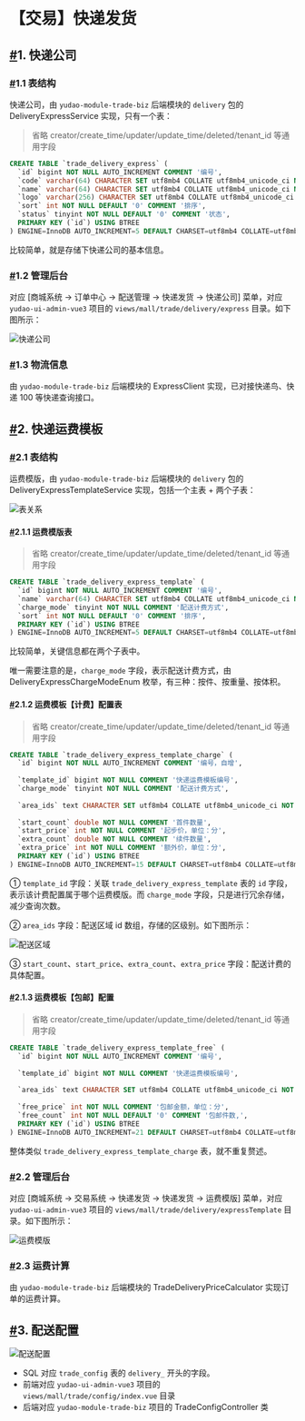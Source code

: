 # 【交易】快递发货

## [#](https://doc.iocoder.cn/mall/trade-delivery-express/#_1-快递公司)1. 快递公司

### [#](https://doc.iocoder.cn/mall/trade-delivery-express/#_1-1-表结构)1.1 表结构

快递公司，由 `yudao-module-trade-biz` 后端模块的 `delivery` 包的 DeliveryExpressService 实现，只有一个表：

> 省略 creator/create_time/updater/update_time/deleted/tenant_id 等通用字段

```sql
CREATE TABLE `trade_delivery_express` (
  `id` bigint NOT NULL AUTO_INCREMENT COMMENT '编号',
  `code` varchar(64) CHARACTER SET utf8mb4 COLLATE utf8mb4_unicode_ci NOT NULL COMMENT '快递公司编码',
  `name` varchar(64) CHARACTER SET utf8mb4 COLLATE utf8mb4_unicode_ci NOT NULL COMMENT '快递公司名称',
  `logo` varchar(256) CHARACTER SET utf8mb4 COLLATE utf8mb4_unicode_ci DEFAULT NULL COMMENT '快递公司 logo',
  `sort` int NOT NULL DEFAULT '0' COMMENT '排序',
  `status` tinyint NOT NULL DEFAULT '0' COMMENT '状态',
  PRIMARY KEY (`id`) USING BTREE
) ENGINE=InnoDB AUTO_INCREMENT=5 DEFAULT CHARSET=utf8mb4 COLLATE=utf8mb4_unicode_ci COMMENT='快递公司';
```

比较简单，就是存储下快递公司的基本信息。

### [#](https://doc.iocoder.cn/mall/trade-delivery-express/#_1-2-管理后台)1.2 管理后台

对应 [商城系统 -> 订单中心 -> 配送管理 -> 快递发货 -> 快递公司] 菜单，对应 `yudao-ui-admin-vue3` 项目的 `views/mall/trade/delivery/express` 目录。如下图所示：

![快递公司](https://doc.iocoder.cn/img/%E5%95%86%E5%9F%8E%E6%89%8B%E5%86%8C/%E5%BF%AB%E9%80%92%E5%8F%91%E8%B4%A7/%E5%BF%AB%E9%80%92%E5%85%AC%E5%8F%B8-%E7%AE%A1%E7%90%86%E5%90%8E%E5%8F%B0.png)

### [#](https://doc.iocoder.cn/mall/trade-delivery-express/#_1-3-物流信息)1.3 物流信息

由 `yudao-module-trade-biz` 后端模块的 ExpressClient 实现，已对接快递鸟、快递 100 等快递查询接口。

## [#](https://doc.iocoder.cn/mall/trade-delivery-express/#_2-快递运费模板)2. 快递运费模板

### [#](https://doc.iocoder.cn/mall/trade-delivery-express/#_2-1-表结构)2.1 表结构

运费模版，由 `yudao-module-trade-biz` 后端模块的 `delivery` 包的 DeliveryExpressTemplateService 实现，包括一个主表 + 两个子表：

![表关系](https://doc.iocoder.cn/img/%E5%95%86%E5%9F%8E%E6%89%8B%E5%86%8C/%E5%BF%AB%E9%80%92%E5%8F%91%E8%B4%A7/%E8%BF%90%E8%B4%B9%E6%A8%A1%E7%89%88-%E8%A1%A8%E5%85%B3%E7%B3%BB.png)

#### [#](https://doc.iocoder.cn/mall/trade-delivery-express/#_2-1-1-运费模版表)2.1.1 运费模版表

> 省略 creator/create_time/updater/update_time/deleted/tenant_id 等通用字段

```sql
CREATE TABLE `trade_delivery_express_template` (
  `id` bigint NOT NULL AUTO_INCREMENT COMMENT '编号',
  `name` varchar(64) CHARACTER SET utf8mb4 COLLATE utf8mb4_unicode_ci NOT NULL COMMENT '模板名称',
  `charge_mode` tinyint NOT NULL COMMENT '配送计费方式',
  `sort` int NOT NULL DEFAULT '0' COMMENT '排序',
  PRIMARY KEY (`id`) USING BTREE
) ENGINE=InnoDB AUTO_INCREMENT=5 DEFAULT CHARSET=utf8mb4 COLLATE=utf8mb4_unicode_ci COMMENT='快递运费模板';
```

比较简单，关键信息都在两个子表中。

唯一需要注意的是，`charge_mode` 字段，表示配送计费方式，由 DeliveryExpressChargeModeEnum 枚举，有三种：按件、按重量、按体积。

#### [#](https://doc.iocoder.cn/mall/trade-delivery-express/#_2-1-2-运费模板【计费】配置表)2.1.2 运费模板【计费】配置表

> 省略 creator/create_time/updater/update_time/deleted/tenant_id 等通用字段

```sql
CREATE TABLE `trade_delivery_express_template_charge` (
  `id` bigint NOT NULL AUTO_INCREMENT COMMENT '编号，自增',
  
  `template_id` bigint NOT NULL COMMENT '快递运费模板编号',
  `charge_mode` tinyint NOT NULL COMMENT '配送计费方式',
  
  `area_ids` text CHARACTER SET utf8mb4 COLLATE utf8mb4_unicode_ci NOT NULL COMMENT '配送区域 id',
  
  `start_count` double NOT NULL COMMENT '首件数量',
  `start_price` int NOT NULL COMMENT '起步价，单位：分',
  `extra_count` double NOT NULL COMMENT '续件数量',
  `extra_price` int NOT NULL COMMENT '额外价，单位：分',
  PRIMARY KEY (`id`) USING BTREE
) ENGINE=InnoDB AUTO_INCREMENT=15 DEFAULT CHARSET=utf8mb4 COLLATE=utf8mb4_unicode_ci COMMENT='快递运费模板计费配置';
```

① `template_id` 字段：关联 `trade_delivery_express_template` 表的 `id` 字段，表示该计费配置属于哪个运费模版。而 `charge_mode` 字段，只是进行冗余存储，减少查询次数。

② `area_ids` 字段：配送区域 id 数组，存储的区级别。如下图所示：

![配送区域](https://doc.iocoder.cn/img/%E5%95%86%E5%9F%8E%E6%89%8B%E5%86%8C/%E5%BF%AB%E9%80%92%E5%8F%91%E8%B4%A7/%E8%BF%90%E8%B4%B9%E8%AE%A1%E8%B4%B9%E9%85%8D%E7%BD%AE-%E9%85%8D%E9%80%81%E5%8C%BA%E5%9F%9F.png)

③ `start_count`、`start_price`、`extra_count`、`extra_price` 字段：配送计费的具体配置。

#### [#](https://doc.iocoder.cn/mall/trade-delivery-express/#_2-1-3-运费模板【包邮】配置)2.1.3 运费模板【包邮】配置

> 省略 creator/create_time/updater/update_time/deleted/tenant_id 等通用字段

```sql
CREATE TABLE `trade_delivery_express_template_free` (
  `id` bigint NOT NULL AUTO_INCREMENT COMMENT '编号',
  
  `template_id` bigint NOT NULL COMMENT '快递运费模板编号',
  
  `area_ids` text CHARACTER SET utf8mb4 COLLATE utf8mb4_unicode_ci NOT NULL COMMENT '包邮区域 id',
  
  `free_price` int NOT NULL COMMENT '包邮金额，单位：分',
  `free_count` int NOT NULL DEFAULT '0' COMMENT '包邮件数,',
  PRIMARY KEY (`id`) USING BTREE
) ENGINE=InnoDB AUTO_INCREMENT=21 DEFAULT CHARSET=utf8mb4 COLLATE=utf8mb4_unicode_ci COMMENT='快递运费模板包邮配置';
```

整体类似 `trade_delivery_express_template_charge` 表，就不重复赘述。

### [#](https://doc.iocoder.cn/mall/trade-delivery-express/#_2-2-管理后台)2.2 管理后台

对应 [商城系统 -> 交易系统 -> 快递发货 -> 快递发货 -> 运费模版] 菜单，对应 `yudao-ui-admin-vue3` 项目的 `views/mall/trade/delivery/expressTemplate` 目录。如下图所示：

![运费模版](https://doc.iocoder.cn/img/%E5%95%86%E5%9F%8E%E6%89%8B%E5%86%8C/%E5%BF%AB%E9%80%92%E5%8F%91%E8%B4%A7/%E8%BF%90%E8%B4%B9%E6%A8%A1%E7%89%88-%E7%AE%A1%E7%90%86%E5%90%8E%E5%8F%B0.png)

### [#](https://doc.iocoder.cn/mall/trade-delivery-express/#_2-3-运费计算)2.3 运费计算

由 `yudao-module-trade-biz` 后端模块的 TradeDeliveryPriceCalculator 实现订单的运费计算。

## [#](https://doc.iocoder.cn/mall/trade-delivery-express/#_3-配送配置)3. 配送配置

![配送配置](https://doc.iocoder.cn/img/%E5%95%86%E5%9F%8E%E6%89%8B%E5%86%8C/%E5%BF%AB%E9%80%92%E5%8F%91%E8%B4%A7/%E9%85%8D%E9%80%81%E9%85%8D%E7%BD%AE.png)

- SQL 对应 `trade_config` 表的 `delivery_` 开头的字段。
- 前端对应 `yudao-ui-admin-vue3` 项目的 `views/mall/trade/config/index.vue` 目录
- 后端对应 `yudao-module-trade-biz` 项目的 TradeConfigController 类
